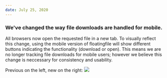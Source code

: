 ```yaml
---
date: July 25, 2020
---
```


### We've changed the way file downloads are handled for mobile.

All browsers now open the requested file in a new tab. To visually reflect this change, using the mobile version of floatingfile will show different buttons indicating the functionality (download or open). This means we are no longer tracking file downloads for mobile users; however we believe this change is neccessary for consistency and usability.

Previous on the left, new on the right:
![](/images/mobile-icon-update.png)
